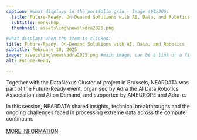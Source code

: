 ```yaml
---
caption: #what displays in the portfolio grid - Image 400x300:
  title: Future-Ready. On-Demand Solutions with AI, Data, and Robotics
  subtitle: Workshop
  thumbnail: assets\img\news\adra2025.png
  
#what displays when the item is clicked:
title: Future-Ready. On-Demand Solutions with AI, Data, and Robotics
subtitle: February 18, 2025
image: assets\img\news\adra2025.png #main image, can be a link or a file in assets/img/portfolio
alt: Future-Ready

---
```

Together with the DataNexus Cluster of project in Brussels, NEARDATA was part of the Future-Ready event, organised by Adra the AI Data Robotics Association and AI on Demand, and supported by AI4EUROPE and Adra-e. 

In this session, NEARDATA shared insights, technical breakthroughs and the ongoing challenges faced in processing extreme data across the compute continuum.  
<br/>
<a href="https://future-ready.zohobackstage.eu/On-Demand-Solutions-AI-Data-Robotics#/agenda?day=1&lang=en&sessionId=26534000000171068&viewMode=2" target="_blank">MORE INFORMATION</a>





